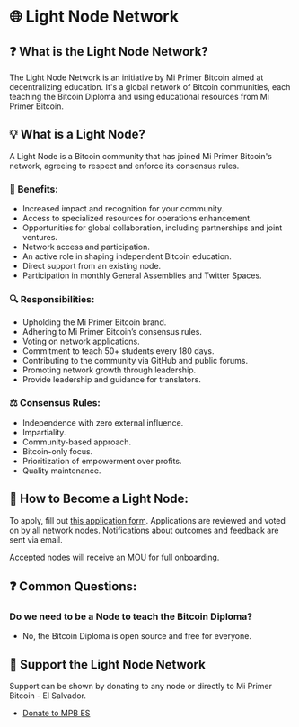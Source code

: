 # 🌐 Light Node Network

## ❓ What is the Light Node Network?
The Light Node Network is an initiative by Mi Primer Bitcoin aimed at decentralizing education. It's a global network of Bitcoin communities, each teaching the Bitcoin Diploma and using educational resources from Mi Primer Bitcoin.

## 💡 What is a Light Node?
A Light Node is a Bitcoin community that has joined Mi Primer Bitcoin's network, agreeing to respect and enforce its consensus rules.

### 🎉 Benefits:
- Increased impact and recognition for your community.
- Access to specialized resources for operations enhancement.
- Opportunities for global collaboration, including partnerships and joint ventures.
- Network access and participation.
- An active role in shaping independent Bitcoin education.
- Direct support from an existing node.
- Participation in monthly General Assemblies and Twitter Spaces.

### 🔍 Responsibilities:
- Upholding the Mi Primer Bitcoin brand.
- Adhering to Mi Primer Bitcoin’s consensus rules.
- Voting on network applications.
- Commitment to teach 50+ students every 180 days.
- Contributing to the community via GitHub and public forums.
- Promoting network growth through leadership. 
- Provide leadership and guidance for translators.

### ⚖️ Consensus Rules:
- Independence with zero external influence.
- Impartiality.
- Community-based approach.
- Bitcoin-only focus.
- Prioritization of empowerment over profits.
- Quality maintenance.

## 🚀 How to Become a Light Node:
To apply, fill out [this application form](https://docs.google.com/forms/d/e/1FAIpQLSfxtcIOfhm_44T8TKqVSLbO9V1-O_ZQgoMFRYY_gioqoZQ3uA/viewform). Applications are reviewed and voted on by all network nodes. Notifications about outcomes and feedback are sent via email.

Accepted nodes will receive an MOU for full onboarding. 

## ❓ Common Questions:
### Do we need to be a Node to teach the Bitcoin Diploma?
- No, the Bitcoin Diploma is open source and free for everyone.

## 🤝 Support the Light Node Network
Support can be shown by donating to any node or directly to Mi Primer Bitcoin - El Salvador.
- [Donate to MPB ES](https://miprimerbitcoin.io/en/donate/)
